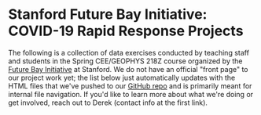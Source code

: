 # Stanford Future Bay Initiative: COVID-19 Rapid Response Projects

The following is a collection of data exercises conducted by teaching staff and students in the Spring CEE/GEOPHYS 218Z course organized by the [Future Bay Initiative](http://bay.stanford.edu/) at Stanford. We do not have an official "front page" to our project work yet; the list below just automatically updates with the HTML files that we've pushed to our [GitHub repo](https://github.com/stanfordfuturebay/stanfordfuturebay.github.io) and is primarily meant for internal file navigation. If you'd like to learn more about what we're doing or get involved, reach out to Derek (contact info at the first link).

<html>
  <body>
    <script>
      (async () => {
        const response = await fetch('https://api.github.com/repos/stanfordfuturebay/stanfordfuturebay.github.io/contents/');
        const data = await response.json();
        let htmlString = '<ul>';
        for (let file of data) {
          if(file.name != "_config.yml" & file.name != "index.md") {
          htmlString += `<li><a href="${file.path}">${file.name}</a></li>`;
      }
        }
        htmlString += '</ul>';
        document.getElementsByTagName('body')[0].innerHTML = htmlString;
      })()
    </script>
  <body>
</html>
